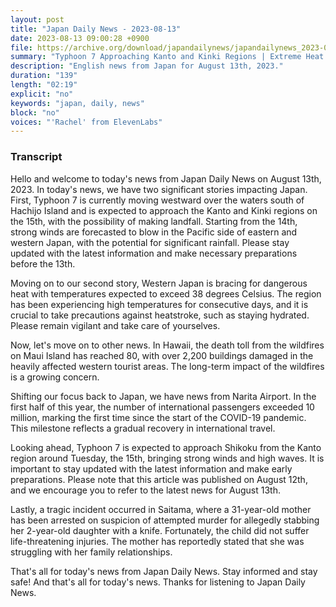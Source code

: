 ```yaml
---
layout: post
title: "Japan Daily News - 2023-08-13"
date: 2023-08-13 09:00:28 +0900
file: https://archive.org/download/japandailynews/japandailynews_2023-08-13.mp3
summary: "Typhoon 7 Approaching Kanto and Kinki Regions | Extreme Heat Warning in Western Japan, & more…"
description: "English news from Japan for August 13th, 2023."
duration: "139"
length: "02:19"
explicit: "no"
keywords: "japan, daily, news"
block: "no"
voices: "'Rachel' from ElevenLabs"
---
```


### Transcript

Hello and welcome to today's news from Japan Daily News on August 13th, 2023. In today's news, we have two significant stories impacting Japan. First, Typhoon 7 is currently moving westward over the waters south of Hachijo Island and is expected to approach the Kanto and Kinki regions on the 15th, with the possibility of making landfall. Starting from the 14th, strong winds are forecasted to blow in the Pacific side of eastern and western Japan, with the potential for significant rainfall. Please stay updated with the latest information and make necessary preparations before the 13th.

Moving on to our second story, Western Japan is bracing for dangerous heat with temperatures expected to exceed 38 degrees Celsius. The region has been experiencing high temperatures for consecutive days, and it is crucial to take precautions against heatstroke, such as staying hydrated. Please remain vigilant and take care of yourselves.

Now, let's move on to other news. In Hawaii, the death toll from the wildfires on Maui Island has reached 80, with over 2,200 buildings damaged in the heavily affected western tourist areas. The long-term impact of the wildfires is a growing concern.

Shifting our focus back to Japan, we have news from Narita Airport. In the first half of this year, the number of international passengers exceeded 10 million, marking the first time since the start of the COVID-19 pandemic. This milestone reflects a gradual recovery in international travel.

Looking ahead, Typhoon 7 is expected to approach Shikoku from the Kanto region around Tuesday, the 15th, bringing strong winds and high waves. It is important to stay updated with the latest information and make early preparations. Please note that this article was published on August 12th, and we encourage you to refer to the latest news for August 13th.

Lastly, a tragic incident occurred in Saitama, where a 31-year-old mother has been arrested on suspicion of attempted murder for allegedly stabbing her 2-year-old daughter with a knife. Fortunately, the child did not suffer life-threatening injuries. The mother has reportedly stated that she was struggling with her family relationships.

That's all for today's news from Japan Daily News. Stay informed and stay safe!   And that's all for today's news. Thanks for listening to Japan Daily News.
